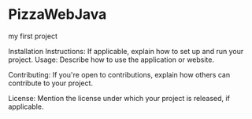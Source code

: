 # PizzaWebJava
my first project 

Installation Instructions: If applicable, explain how to set up and run your project.
Usage: Describe how to use the application or website.

Contributing: If you're open to contributions, explain how others can contribute to your project.

License: Mention the license under which your project is released, if applicable.
